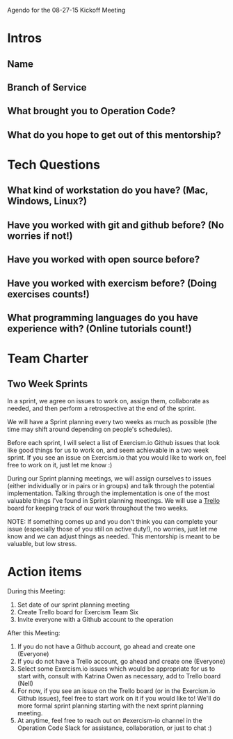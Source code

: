 Agendo for the 08-27-15 Kickoff Meeting

# Intros

## Name

## Branch of Service

## What brought you to Operation Code?

## What do you hope to get out of this mentorship?

# Tech Questions

## What kind of workstation do you have?  (Mac, Windows, Linux?)

## Have you worked with git and github before? (No worries if not!)

## Have you worked with open source before?

## Have you worked with exercism before?  (Doing exercises counts!)

## What programming languages do you have experience with? (Online tutorials count!)

# Team Charter

## Two Week Sprints

In a sprint, we agree on issues to work on, assign them, collaborate as needed, and then perform a retrospective at the end of the sprint.

We will have a Sprint planning every two weeks as much as possible (the time may shift around depending on people's schedules).

Before each sprint, I will select a list of Exercism.io Github issues that look like good things for us to work on, and seem achievable in a two week sprint.  If you see an issue on Exercism.io that you would like to work on, feel free to work on it, just let me know :)

During our Sprint planning meetings, we will assign ourselves to issues (either individually or in pairs or in groups) and talk through the potential implementation.  Talking through the implementation is one of the most valuable things I've found in Sprint planning meetings.  We will use a [Trello](https://trello.com/) board for keeping track of our work throughout the two weeks.

NOTE: If something comes up and you don't think you can complete your issue (especially those of you still on active duty!), no worries, just let me know and we can adjust things as needed.  This mentorship is meant to be valuable, but low stress.

# Action items

During this Meeting:
1) Set date of our sprint planning meeting
2) Create Trello board for Exercism Team Six
3) Invite everyone with a Github account to the operation

After this Meeting:
1) If you do not have a Github account, go ahead and create one (Everyone)
2) If you do not have a Trello account, go ahead and create one (Everyone)
3) Select some Exercism.io issues which would be appropriate for us to start with, consult with Katrina Owen as necessary, add to Trello board (Nell)
4) For now, if you see an issue on the Trello board (or in the Exercism.io Github issues), feel free to start work on it if you would like to!  We'll do more formal sprint planning starting with the next sprint planning meeting.
5) At anytime, feel free to reach out on #exercism-io channel in the Operation Code Slack for assistance, collaboration, or just to chat :)
